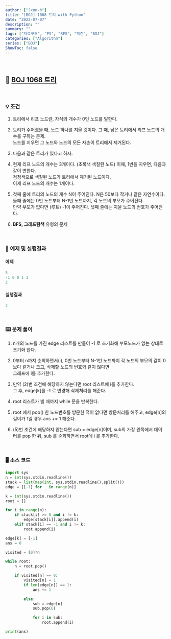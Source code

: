 ```yaml
---
author: ["Jxun-h"]
title: "[BOJ] 1068 트리 with Python"
date: "2022-07-07"
description: ""
summary: ""
tags: ["자료구조", "PS", "BFS", "백준", "BOJ"]
categories: ["Algorithm"]
series: ["BOJ"]
ShowToc: false
---
```


<br>

## 📌 <a href="https://www.acmicpc.net/problem/1068" target="_blank">BOJ 1068 트리</a>

<br>

### 💡 조건

1.  트리에서 리프 노드란, 자식의 개수가 0인 노드를 말한다.

2.  트리가 주어졌을 때, 노드 하나를 지울 것이다. 그 때, 남은 트리에서 리프 노드의 개수를 구하는 문제.  
    노드를 지우면 그 노드와 노드의 모든 자손이 트리에서 제거된다.

3.  다음과 같은 트리가 있다고 하자.

4.  현재 리프 노드의 개수는 3개이다. (초록색 색칠된 노드) 이때, 1번을 지우면, 다음과 같이 변한다.  
    검정색으로 색칠된 노드가 트리에서 제거된 노드이다.  
    이제 리프 노드의 개수는 1개이다.

5.  첫째 줄에 트리의 노드의 개수 N이 주어진다. N은 50보다 작거나 같은 자연수이다.  
    둘째 줄에는 0번 노드부터 N-1번 노드까지, 각 노드의 부모가 주어진다.  
    만약 부모가 없다면 (루트) -1이 주어진다. 셋째 줄에는 지울 노드의 번호가 주어진다.

6.  **BFS, 그래프탐색** 유형의 문제

<br>

### 🔖 예제 및 실행결과

#### 예제

```py
5
-1 0 0 1 1
2
```

#### 실행결과

```py
2
```

<br>

### ⌨️ 문제 풀이

1.  n개의 노드를 가진 edge 리스트를 만들어 -1 로 초기화해 부모노드가 없는 상태로 초기화 한다.

2.  0부터 n까지 순회하면서(i), 0번 노드부터 N-1번 노드까지 각 노드의 부모의 값이 0보다 같거나 크고, 삭제할 노드의 번호와 같지 않다면  
    그래프에 i를 추가한다.

3.  만약 (2)번 조건에 해당하지 않는다면 root 리스트에 i를 추가한다.  
    그 후, edge[k]를 -1 로 변경해 삭제처리를 해준다.

4.  root 리스트가 빌 때까지 while 문을 반복한다.

5.  root 에서 pop() 한 노드번호를 방문한 적이 없다면 방문처리를 해주고, edge[n]의 길이가 1일 경우 ans += 1 해준다.

6.  (5)번 조건에 해당하지 않는다면 sub = edge[n]이며, sub의 가장 왼쪽에서 데이터를 pop 한 뒤, sub 를 순회하면서 root에 i 를 추가한다.

<br>

### 🖥 소스 코드

```py
import sys
n = int(sys.stdin.readline())
stack = list(map(int, sys.stdin.readline().split()))
edge = [[-1] for _ in range(n)]

k = int(sys.stdin.readline())
root = []

for i in range(n):
    if stack[i] >= 0 and i != k:
        edge[stack[i]].append(i)
    elif stack[i] == -1 and i != k:
        root.append(i)

edge[k] = [-1]
ans = 0

visited = [0]*n

while root:
    n = root.pop()

    if visited[n] == 0:
        visited[n] = 1
        if len(edge[n]) == 1:
            ans += 1

        else:
            sub = edge[n]
            sub.pop(0)

            for i in sub:
                root.append(i)

print(ans)
```
